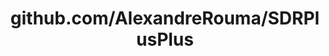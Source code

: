 ---
layout: post
title: github.com/AlexandreRouma/SDRPlusPlus
categories: link
tags: [انگلیسی, گیت‌هاب, برنامه‌نویسی]
---